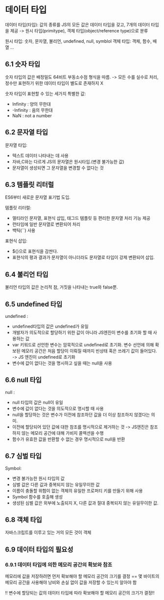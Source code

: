 데이터 타입
==========

데이터 타입(타입): 값의 종류를 
JS의 모든 값은 데이터 타입을 갖고, 7개의 데이터 타입을 제공 -> 원시 타입(primitype), 객체 타입(object/reference type)으로 분류

원시 타입: 숫자, 문자열, 불리언, undefined, null, symblol
객체 타입: 객체, 함수, 배열 ...

6.1 숫자 타입
-------------
숫자 타입의 값은 배정밀도 64비트 부동소수점 형식을 따름. ->  모든 수를 실수로 처리, 정수만 표현하기 위한 데이터 타입이 별도로 존재하지 X

숫자 타입이 표현할 수 있는 세가지 특별한 값:
 - Infinity : 양의 무한대
 - -Infinity : 음의 무한대
 - NaN : not a number

6.2 문자열 타입
--------------
문자열 타입: 
 - 텍스트 데이터 나타내는 데 사용
 - 자바,C와는 다르게 JS의 문자열은 원시타입.(변경 불가능한 값)
 - 문자열이 생성되면 그 문자열을 변경할 수 없다는 것

6.3 템플릿 리터럴
----------------
ES6부터 새로운 문자열 표기법 도입.

템플릿 리터럴: 
 - 멀티라인 문자열, 표현식 삽입, 태그드 템플릿 등 편리한 문자열 처리 기능 제공
 - 런타임에 일반 문자열로 변환되어 처리
 - 백틱(``) 사용

표현식 삽입: 
 - ${}으로 표현식을 감싼다.
 - 표현식의 평과 결과가 문자열이 아니더라도 문자열로 타입이 강제 변환되어 삽입.

6.4 불리언 타입
---------------
불리언 타입의 값은 논리적 참, 거짓을 나타내는 true와 false뿐.

6.5 undefined 타입
------------------
undefined : 
 - undefined타입의 값은 undefined가 유일
 - 개발자가 의도적으로 할당하기 위한 값이 아니라 JS엔진이 변수를 초기화 할 때 사용하는 값
 - var 키워드로 선언한 변수는 암묵적으로 undefined로 초기화. 변수 선언에 의해 확보된 메모리 공간은 처음 할당이 이뤄질 때까지 빈상태 혹은 쓰레기 값이 들어있다. 
    -> JS 엔진이 undefined로 초기화
 - 변수에 값이 없다는 것을 명시하고 싶을 때는 null을 사용

6.6 null 타입
-------------
null : 
 - null 타입의 값은 null이 유일
 - 변수에 값이 없다는 것을 의도적으로 명시할 때 사용
 - null을 할당하는 것은 변수가 이전에 참조하던 값을 더 이상 참조하지 않겠다는 의미.
 - 이전에 할당되어 있던 값에 대한 참조를 명시적으로 제거하는 것 -> JS엔진은 참조하지 않는 메모리 공간에 대해 가비지 콜렉션을 수행
 - 함수가 유효한 값을 반환할 수 없는 경우 명시적으로 null을 반환

 6.7 심벌 타입
 -------------
 Symbol: 
  - 변경 불가능한 원시 타입의 값
  - 심벌 값은 다른 값과 중복되지 않는 유일무이한 값
  - 이름이 충돌할 위험이 없는 객체의 유일한 프로퍼티 키를 만들기 위해 사용
  - Symbol 함수를 호출해 생성
  - 생성된 심벌 값은 외부에 노출되지 X, 다른 값과 절대 중복되지 않는 유일무이한 값.

6.8 객체 타입
------------
자바스크립트를 이루고 있는 거의 모든 것이 객체

6.9 데이터 타입의 필요성
-----------------------
### 6.9.1 데이터 타입에 의한 메모리 공간의 확보와 참조
메모리에 값을 저장하려면 먼저 확보해야 할 메모리 공간의 크기를 결정
== 몇 바이트의 메모리 공간을 사용해야 낭비와 손실 없이 값을 저장할 수 있는지 알아야 함

!! 변수에 할당되는 값의 데이터 타입에 따라 확보해야 할 메모리 공간의 크기가 결정!!

### 